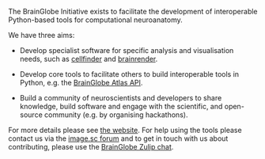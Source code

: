 The BrainGlobe Initiative exists to facilitate the development of interoperable
Python-based tools for computational neuroanatomy.

We have three aims:

- Develop specialist software for specific analysis and visualisation needs,
  such as [cellfinder](https://github.com/brainglobe/cellfinder) and
  [brainrender](https://github.com/brainglobe/brainrender).

- Develop core tools to facilitate others to build interoperable tools in Python, e.g. the
  [BrainGlobe Atlas API](https://github.com/brainglobe/bg-atlasapi).

- Build a community of neuroscientists and developers to share knowledge, build software and engage
  with the scientific, and open-source community (e.g. by organising hackathons).

For more details please see [the website](https://brainglobe.info). For help using the tools please contact us via the [image.sc forum](https://forum.image.sc/tag/brainglobe) and to get in touch with us about contributing, please use the [BrainGlobe Zulip chat](https://brainglobe.zulipchat.com/).
